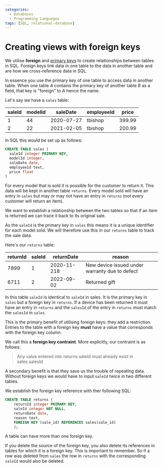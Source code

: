 ```yaml
---
categories:
  - Databases
  - Programming Languages
tags: [SQL, relational-database]
---
```


# Creating views with foreign keys

We utilise **foreign** and [primary keys](/Databases/Relational_Databases/Primary_key.md) to create relationships between tables in SQL. Foreign keys link data in one table to the data in another table and are how we cross-reference data in SQL.

In essence you use the primary key of one table to access data in another table. When one table _A_ contains the primary key of another table _B_ as a field, that key is "foreign" to _A_ hence the name.

Let's say we have a `sales` table:

| saleId | modelId | saleDate   | employeeId | price  |
| ------ | ------- | ---------- | ---------- | ------ |
| 1      | 44      | 2020-07-27 | tbishop    | 399.99 |
| 2      | 22      | 2021-02-05 | tbishop    | 200.99 |

In SQL this would be set up as follows:

```sql
CREATE TABLE sales (
  saleId integer PRIMARY KEY,
  modelId integer,
  saleDate date,
  employeeId text,
  price float
)
```

For every model that is sold it is possible for the customer to return it. This data will be kept in another table `returns`. Every model sold will have an entry in `sales` but may or may not have an entry in `returns` (not every customer will return an item).

We want to establish a relationship between the two tables so that if an item is returned we can trace it back to its original sale.

As the `saleId` is the primary key in `sales` this means it is a unique identifier for each model sold. We will therefore use this in our `returns` table to track the sale data.

Here's our `returns` table:

| returnId | saleId | returnDate  | reason                                         |
| -------- | ------ | ----------- | ---------------------------------------------- |
| 7899     | 1      | 2020-11-218 | New device issued under warranty due to defect |
| 6711     | 2      | 2022-09-02  | Returned gift                                  |

In this table `saleId` is identical to `saleId` in sales. It is the primary key in `sales` but a foreign key in `returns`. If a device has been returned it must have an entry in `returns` and the `salesId` of the entry in `returns` must match the `salesId` in `sales`.

This is the primary benefit of utilising foreign keys: they add a restriction. Entries to the table with a foreign key **must** have a value that corresponds with the foreign key column.

We call this a **foreign key contraint**. More explicitly, our contraint is as follows:

> Any value entered into returns.saleId must already exist in sales.salesId

A secondary benefit is that they save us the trouble of repeating data. Without foreign keys we would have to input `saleId` twice in two different tables.

We establish the foreign key reference with ther following SQL:

```sql
CREATE TABLE returns (
	returnId integer PRIMARY KEY,
	saleId integer NOT NULL,
	returnDate date,
	reason text,
	FOREIGN KEY (sale_id) REFERENCES sales(sale_id)
	);
```

A table can have more than one foreign key.

If you delete the source of the foreign key, you also delete its references in tables for which it is a foreign key. This is important to remember. So if a row was deleted from `sales` the row in `returns` with the corresponding `saleId` would also be deleted.
